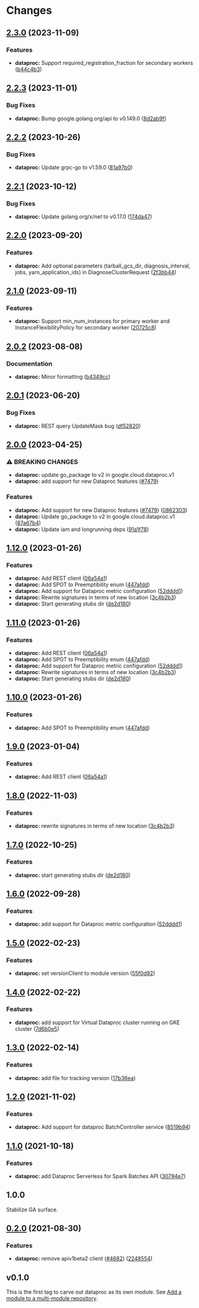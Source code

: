 # Changes

## [2.3.0](https://github.com/googleapis/google-cloud-go/compare/dataproc/v2.2.3...dataproc/v2.3.0) (2023-11-09)


### Features

* **dataproc:** Support required_registration_fraction for secondary workers ([b44c4b3](https://github.com/googleapis/google-cloud-go/commit/b44c4b301a91e8d4d107be6056b49a8fbdac9003))

## [2.2.3](https://github.com/googleapis/google-cloud-go/compare/dataproc/v2.2.2...dataproc/v2.2.3) (2023-11-01)


### Bug Fixes

* **dataproc:** Bump google.golang.org/api to v0.149.0 ([8d2ab9f](https://github.com/googleapis/google-cloud-go/commit/8d2ab9f320a86c1c0fab90513fc05861561d0880))

## [2.2.2](https://github.com/googleapis/google-cloud-go/compare/dataproc/v2.2.1...dataproc/v2.2.2) (2023-10-26)


### Bug Fixes

* **dataproc:** Update grpc-go to v1.59.0 ([81a97b0](https://github.com/googleapis/google-cloud-go/commit/81a97b06cb28b25432e4ece595c55a9857e960b7))

## [2.2.1](https://github.com/googleapis/google-cloud-go/compare/dataproc/v2.2.0...dataproc/v2.2.1) (2023-10-12)


### Bug Fixes

* **dataproc:** Update golang.org/x/net to v0.17.0 ([174da47](https://github.com/googleapis/google-cloud-go/commit/174da47254fefb12921bbfc65b7829a453af6f5d))

## [2.2.0](https://github.com/googleapis/google-cloud-go/compare/dataproc/v2.1.0...dataproc/v2.2.0) (2023-09-20)


### Features

* **dataproc:** Add optional parameters (tarball_gcs_dir, diagnosis_interval, jobs, yarn_application_ids) in DiagnoseClusterRequest ([2f3bb44](https://github.com/googleapis/google-cloud-go/commit/2f3bb443e9fa6968d20806f86b391dad85970afc))

## [2.1.0](https://github.com/googleapis/google-cloud-go/compare/dataproc/v2.0.2...dataproc/v2.1.0) (2023-09-11)


### Features

* **dataproc:** Support min_num_instances for primary worker and InstanceFlexibilityPolicy for secondary worker ([20725c8](https://github.com/googleapis/google-cloud-go/commit/20725c86c970ad24efa18c056fc3aa71dc3a4f03))

## [2.0.2](https://github.com/googleapis/google-cloud-go/compare/dataproc/v2.0.1...dataproc/v2.0.2) (2023-08-08)


### Documentation

* **dataproc:** Minor formatting ([b4349cc](https://github.com/googleapis/google-cloud-go/commit/b4349cc507870ff8629bbc07de578b63bb889626))

## [2.0.1](https://github.com/googleapis/google-cloud-go/compare/dataproc-v2.0.0...dataproc/v2.0.1) (2023-06-20)


### Bug Fixes

* **dataproc:** REST query UpdateMask bug ([df52820](https://github.com/googleapis/google-cloud-go/commit/df52820b0e7721954809a8aa8700b93c5662dc9b))

## [2.0.0](https://github.com/googleapis/google-cloud-go/compare/dataproc/v1.12.0...dataproc/v2.0.0) (2023-04-25)


### ⚠ BREAKING CHANGES

* **dataproc:** update go_package to v2 in google.cloud.dataproc.v1
* **dataproc:** add support for new Dataproc features ([#7479](https://github.com/googleapis/google-cloud-go/issues/7479))

### Features

* **dataproc:** Add support for new Dataproc features ([#7479](https://github.com/googleapis/google-cloud-go/issues/7479)) ([0862303](https://github.com/googleapis/google-cloud-go/commit/0862303712d874f879053527d0ab183b514d0b7d))
* **dataproc:** Update go_package to v2 in google.cloud.dataproc.v1 ([87a67b4](https://github.com/googleapis/google-cloud-go/commit/87a67b44b2c7ffc3cea986b255614ea0d21aa6fc))
* **dataproc:** Update iam and longrunning deps ([91a1f78](https://github.com/googleapis/google-cloud-go/commit/91a1f784a109da70f63b96414bba8a9b4254cddd))

## [1.12.0](https://github.com/googleapis/google-cloud-go/compare/dataproc-v1.11.0...dataproc/v1.12.0) (2023-01-26)


### Features

* **dataproc:** Add REST client ([06a54a1](https://github.com/googleapis/google-cloud-go/commit/06a54a16a5866cce966547c51e203b9e09a25bc0))
* **dataproc:** Add SPOT to Preemptibility enum ([447afdd](https://github.com/googleapis/google-cloud-go/commit/447afddf34d59c599cabe5415b4f9265b228bb9a))
* **dataproc:** Add support for Dataproc metric configuration ([52dddd1](https://github.com/googleapis/google-cloud-go/commit/52dddd1ed89fbe77e1859311c3b993a77a82bfc7))
* **dataproc:** Rewrite signatures in terms of new location ([3c4b2b3](https://github.com/googleapis/google-cloud-go/commit/3c4b2b34565795537aac1661e6af2442437e34ad))
* **dataproc:** Start generating stubs dir ([de2d180](https://github.com/googleapis/google-cloud-go/commit/de2d18066dc613b72f6f8db93ca60146dabcfdcc))

## [1.11.0](https://github.com/googleapis/google-cloud-go/compare/dataproc-v1.10.0...dataproc/v1.11.0) (2023-01-26)


### Features

* **dataproc:** Add REST client ([06a54a1](https://github.com/googleapis/google-cloud-go/commit/06a54a16a5866cce966547c51e203b9e09a25bc0))
* **dataproc:** Add SPOT to Preemptibility enum ([447afdd](https://github.com/googleapis/google-cloud-go/commit/447afddf34d59c599cabe5415b4f9265b228bb9a))
* **dataproc:** Add support for Dataproc metric configuration ([52dddd1](https://github.com/googleapis/google-cloud-go/commit/52dddd1ed89fbe77e1859311c3b993a77a82bfc7))
* **dataproc:** Rewrite signatures in terms of new location ([3c4b2b3](https://github.com/googleapis/google-cloud-go/commit/3c4b2b34565795537aac1661e6af2442437e34ad))
* **dataproc:** Start generating stubs dir ([de2d180](https://github.com/googleapis/google-cloud-go/commit/de2d18066dc613b72f6f8db93ca60146dabcfdcc))

## [1.10.0](https://github.com/googleapis/google-cloud-go/compare/dataproc/v1.9.0...dataproc/v1.10.0) (2023-01-26)


### Features

* **dataproc:** Add SPOT to Preemptibility enum ([447afdd](https://github.com/googleapis/google-cloud-go/commit/447afddf34d59c599cabe5415b4f9265b228bb9a))

## [1.9.0](https://github.com/googleapis/google-cloud-go/compare/dataproc/v1.8.0...dataproc/v1.9.0) (2023-01-04)


### Features

* **dataproc:** Add REST client ([06a54a1](https://github.com/googleapis/google-cloud-go/commit/06a54a16a5866cce966547c51e203b9e09a25bc0))

## [1.8.0](https://github.com/googleapis/google-cloud-go/compare/dataproc/v1.7.0...dataproc/v1.8.0) (2022-11-03)


### Features

* **dataproc:** rewrite signatures in terms of new location ([3c4b2b3](https://github.com/googleapis/google-cloud-go/commit/3c4b2b34565795537aac1661e6af2442437e34ad))

## [1.7.0](https://github.com/googleapis/google-cloud-go/compare/dataproc/v1.6.0...dataproc/v1.7.0) (2022-10-25)


### Features

* **dataproc:** start generating stubs dir ([de2d180](https://github.com/googleapis/google-cloud-go/commit/de2d18066dc613b72f6f8db93ca60146dabcfdcc))

## [1.6.0](https://github.com/googleapis/google-cloud-go/compare/dataproc/v1.5.0...dataproc/v1.6.0) (2022-09-28)


### Features

* **dataproc:** add support for Dataproc metric configuration ([52dddd1](https://github.com/googleapis/google-cloud-go/commit/52dddd1ed89fbe77e1859311c3b993a77a82bfc7))

## [1.5.0](https://github.com/googleapis/google-cloud-go/compare/dataproc/v1.4.0...dataproc/v1.5.0) (2022-02-23)


### Features

* **dataproc:** set versionClient to module version ([55f0d92](https://github.com/googleapis/google-cloud-go/commit/55f0d92bf112f14b024b4ab0076c9875a17423c9))

## [1.4.0](https://github.com/googleapis/google-cloud-go/compare/dataproc/v1.3.0...dataproc/v1.4.0) (2022-02-22)


### Features

* **dataproc:** add support for Virtual Dataproc cluster running on GKE cluster ([7d6b0e5](https://github.com/googleapis/google-cloud-go/commit/7d6b0e5891b50cccdf77cd17ddd3644f31ef6dfc))

## [1.3.0](https://github.com/googleapis/google-cloud-go/compare/dataproc/v1.2.0...dataproc/v1.3.0) (2022-02-14)


### Features

* **dataproc:** add file for tracking version ([17b36ea](https://github.com/googleapis/google-cloud-go/commit/17b36ead42a96b1a01105122074e65164357519e))

## [1.2.0](https://www.github.com/googleapis/google-cloud-go/compare/dataproc/v1.1.0...dataproc/v1.2.0) (2021-11-02)


### Features

* **dataproc:** Add support for dataproc BatchController service ([8519b94](https://www.github.com/googleapis/google-cloud-go/commit/8519b948fee5dc82d39300c4d96e92c85fe78fe6))

## [1.1.0](https://www.github.com/googleapis/google-cloud-go/compare/dataproc/v1.0.0...dataproc/v1.1.0) (2021-10-18)


### Features

* **dataproc:** add Dataproc Serverless for Spark Batches API ([30794e7](https://www.github.com/googleapis/google-cloud-go/commit/30794e70050b55ff87d6a80d0b4075065e9d271d))

## 1.0.0

Stabilize GA surface.

## [0.2.0](https://www.github.com/googleapis/google-cloud-go/compare/dataproc/v0.1.0...dataproc/v0.2.0) (2021-08-30)


### Features

* **dataproc:** remove apiv1beta2 client ([#4682](https://www.github.com/googleapis/google-cloud-go/issues/4682)) ([2248554](https://www.github.com/googleapis/google-cloud-go/commit/22485541affb1251604df292670a20e794111d3e))

## v0.1.0

This is the first tag to carve out dataproc as its own module. See
[Add a module to a multi-module repository](https://github.com/golang/go/wiki/Modules#is-it-possible-to-add-a-module-to-a-multi-module-repository).
